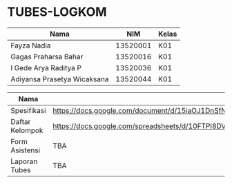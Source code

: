 # TUBES-LOGKOM

Nama | NIM | Kelas
--- | --- | --- 
Fayza Nadia | 13520001 | K01 
Gagas Praharsa Bahar | 13520016 | K01 
I Gede Arya Raditya P | 13520036 | K01 
Adiyansa Prasetya Wicaksana | 13520044 | K01 


Nama | Link 
--- | --- 
Spesifikasi | https://docs.google.com/document/d/15iaOJ1DnSfNMVwf6HU0i5PdTpW8opQNcFwil6gcQzq4/edit#heading=h.h21gujddvsfc 
Daftar Kelompok | https://docs.google.com/spreadsheets/d/10FTPI8DVEaKu22H90p2-twzi4ZX4vC1FAG4c4aJfvgw/edit#gid=0
Form Asistensi | TBA
Laporan Tubes | TBA
